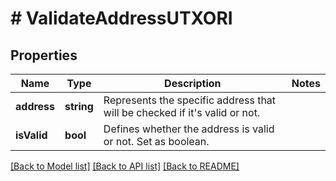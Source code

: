 # # ValidateAddressUTXORI

## Properties

Name | Type | Description | Notes
------------ | ------------- | ------------- | -------------
**address** | **string** | Represents the specific address that will be checked if it&#39;s valid or not. |
**isValid** | **bool** | Defines whether the address is valid or not. Set as boolean. |

[[Back to Model list]](../../README.md#models) [[Back to API list]](../../README.md#endpoints) [[Back to README]](../../README.md)
